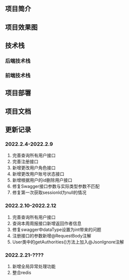## 项目简介

## 项目效果图

## 技术栈


### 后端技术栈



### 前端技术栈


## 项目部署


## 项目文档


## 更新记录
### 2022.2.4-2022.2.9
1. 完善查询所有用户接口
2. 完善注册接口
3. 新增更改用户角色接口
4. 新增更改用户账号状态接口
5. 新增根据用户的id删除用户接口
6. 修复Swagger接口参数与实际类型参数不匹配
7. 修复第一次获取sessionId为null的情况

### 2022.2.10-2022.2.12
1. 完善查询所有用户接口
2. 查询本周周报接口新增返回作者信息
3. 修复swagger中dataType设置为int带来的问题
4. 注册接口的参数新增@RequestBody注解
5. User类中的getAuthorities()方法上加入@JsonIgnore注解

### 2022.2.21-????
1. 新增全局异常处理功能
2. 整合redis








